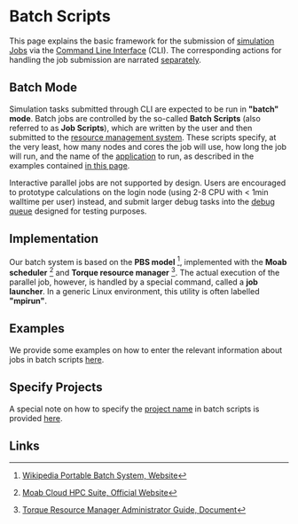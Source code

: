 # Batch Scripts

This page explains the basic framework for the submission of [simulation Jobs](../jobs/overview.md) via the [Command Line Interface](../cli/overview.md) (CLI). The corresponding actions for handling the job submission are narrated [separately](../actions/overview.md).

## Batch Mode

Simulation tasks submitted through CLI are expected to be run in **"batch" mode**. Batch jobs are controlled by the so-called **Batch Scripts** (also referred to as **Job Scripts**), which are written by the user and then submitted to the [resource management system](../infrastructure/resource/overview.md). These scripts specify, at the very least, how many nodes and cores the job will use, how long the job will run, and the name of the [application](../software/overview.md) to run, as described in the examples contained [in this page](sample-scripts.md).

Interactive parallel jobs are not supported by design. Users are encouraged to prototype calculations on the login node (using 2-8 CPU with < 1min walltime per user) instead, and submit larger debug tasks into the [debug queue](../infrastructure/resource/category.md) designed for testing purposes.

## Implementation

Our batch system is based on the **PBS model** [^1], implemented with the **Moab scheduler** [^2] and **Torque resource manager** [^3]. The actual execution of the parallel job, however, is handled by a special command, called a **job launcher**. In a generic Linux environment, this utility is often labelled **"mpirun"**.

## Examples

We provide some examples on how to enter the relevant information about jobs in batch scripts [here](sample-scripts.md).

## Specify Projects

A special note on how to specify the [project name](../../jobs/projects.md) in batch scripts is provided [here](../accounting.md).

## Links

[^1]: [Wikipedia Portable Batch System, Website](https://en.wikipedia.org/wiki/Portable_Batch_System)

[^2]: [Moab Cloud HPC Suite, Official Website](http://www.adaptivecomputing.com/moab-hpc-basic-edition/)

[^3]: [Torque Resource Manager Administrator Guide, Document](http://docs.adaptivecomputing.com/torque/6-1-2/adminGuide/torqueAdminGuide-6.1.2.pdf)
